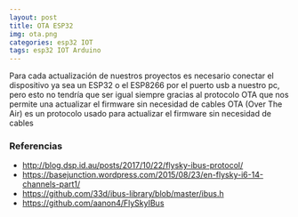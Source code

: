 ```yaml
---
layout: post
title: OTA ESP32
img: ota.png
categories: esp32 IOT
tags: esp32 IOT Arduino
---  
```

<p>
   Para cada actualización de nuestros proyectos es necesario conectar el dispositivo ya sea un ESP32 o el ESP8266 por el puerto usb a nuestro pc, pero esto no tendría que ser igual siempre gracias al protocolo OTA que nos permite una actualizar el firmware  sin necesidad de cables
   OTA (Over The Air) es un protocolo usado para actualizar el firmware sin necesidad de cables
</p>

<h3>Referencias</h3>
<ul>
  <li> <a href="http://blog.dsp.id.au/posts/2017/10/22/flysky-ibus-protocol/" target="_blank">http://blog.dsp.id.au/posts/2017/10/22/flysky-ibus-protocol/</a></li>
  <li> <a href="https://basejunction.wordpress.com/2015/08/23/en-flysky-i6-14-channels-part1/" target="_blank">https://basejunction.wordpress.com/2015/08/23/en-flysky-i6-14-channels-part1/</a></li>
  <li>
  <a href="https://github.com/33d/ibus-library/blob/master/ibus.h" target ="_blank">https://github.com/33d/ibus-library/blob/master/ibus.h</a>
  </li>
    <li>
  <a href="https://github.com/aanon4/FlySkyIBus" target ="_blank">https://github.com/aanon4/FlySkyIBus</a>
  </li>
</ul>